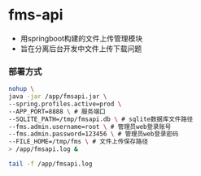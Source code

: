 # fms-api

- 用springboot构建的文件上传管理模块
- 旨在分离后台开发中文件上传下载问题


### 部署方式

``` bash
nohup \
java -jar /app/fmsapi.jar \
--spring.profiles.active=prod \
--APP_PORT=8888 \ # 服务端口
--SQLITE_PATH=/tmp/fmsapi.db \ # sqlite数据库文件路径
--fms.admin.username=root \ # 管理员web登录账号
--fms.admin.password=123456 \ # 管理员web登录密码
--FILE_HOME=/tmp/fms \ # 文件上传保存路径
> /app/fmsapi.log &

tail -f /app/fmsapi.log
```

